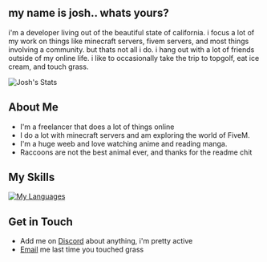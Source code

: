 ## my name is josh.. whats yours?

i'm a developer living out of the beautiful state of california. i focus a lot of my work on things like minecraft servers, fivem servers, and most things involving a community. but thats not all i do. i hang out with a lot of friends outside of my online life. i like to occasionally take the trip to topgolf, eat ice cream, and touch grass.

![Josh's Stats](https://github-readme-stats.vercel.app/api?username=Whogivsachit&theme=dark&show_icons=true&hide_border=true&count_private=true)

## About Me

- I'm a freelancer that does a lot of things online
- I do a lot with minecraft servers and am exploring the world of FiveM.
- I'm a huge weeb and love watching anime and reading manga.
- Raccoons are not the best animal ever, and thanks for the readme chit

## My Skills

[![My Languages](https://skillicons.dev/icons?i=php,javascript,html,css,MySQL,py,tailwindcss,bootstrap,discordjs,cloudflare,debian,discord,git,linux,MongoDB,nginx,ps,pr,ai,ubuntu,vim,vscode,windows)](https://skillicons.dev)


## Get in Touch

- Add me on [Discord](https://discordapp.com/users/563168077123026962) about anything, i'm pretty active
- [Email](email:github@jggunter.com) me last time you touched grass
